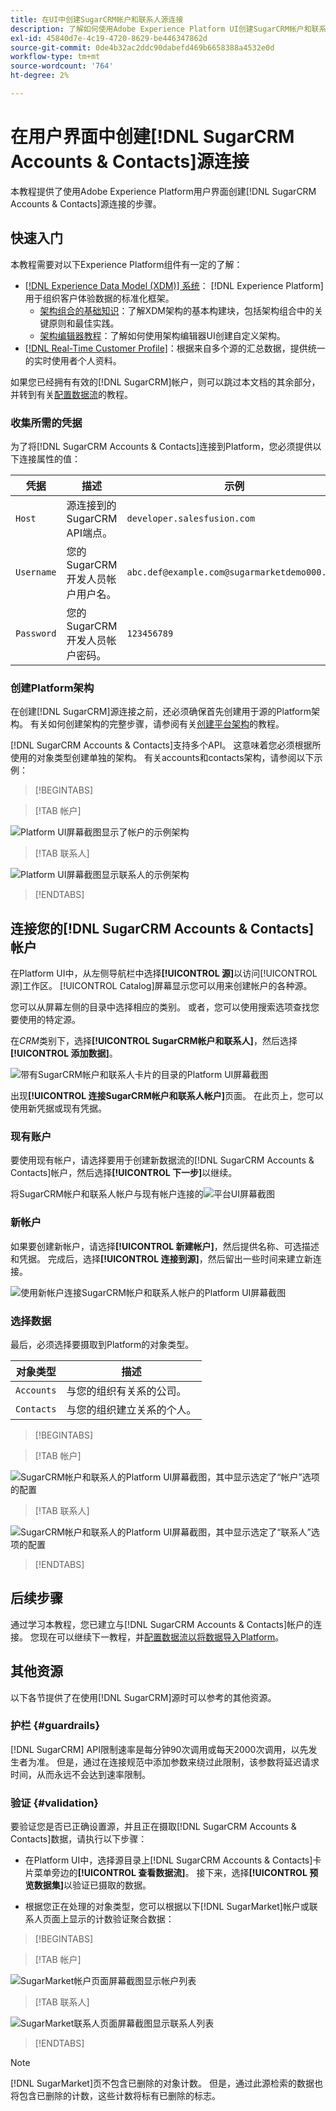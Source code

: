 ```yaml
---
title: 在UI中创建SugarCRM帐户和联系人源连接
description: 了解如何使用Adobe Experience Platform UI创建SugarCRM帐户和联系人源连接。
exl-id: 45840d7e-4c19-4720-8629-be446347862d
source-git-commit: 0de4b32ac2ddc90dabefd469b6658388a4532e0d
workflow-type: tm+mt
source-wordcount: '764'
ht-degree: 2%

---
```


# 在用户界面中创建[!DNL SugarCRM Accounts & Contacts]源连接

本教程提供了使用Adobe Experience Platform用户界面创建[!DNL SugarCRM Accounts & Contacts]源连接的步骤。

## 快速入门

本教程需要对以下Experience Platform组件有一定的了解：

* [[!DNL Experience Data Model (XDM)] 系统](../../../../../xdm/home.md)： [!DNL Experience Platform]用于组织客户体验数据的标准化框架。
   * [架构组合的基础知识](../../../../../xdm/schema/composition.md)：了解XDM架构的基本构建块，包括架构组合中的关键原则和最佳实践。
   * [架构编辑器教程](../../../../../xdm/tutorials/create-schema-ui.md)：了解如何使用架构编辑器UI创建自定义架构。
* [[!DNL Real-Time Customer Profile]](../../../../../profile/home.md)：根据来自多个源的汇总数据，提供统一的实时使用者个人资料。

如果您已经拥有有效的[!DNL SugarCRM]帐户，则可以跳过本文档的其余部分，并转到有关[配置数据流](../../dataflow/crm.md)的教程。

### 收集所需的凭据

为了将[!DNL SugarCRM Accounts & Contacts]连接到Platform，您必须提供以下连接属性的值：

| 凭据 | 描述 | 示例 |
| --- | --- | --- |
| `Host` | 源连接到的SugarCRM API端点。 | `developer.salesfusion.com` |
| `Username` | 您的SugarCRM开发人员帐户用户名。 | `abc.def@example.com@sugarmarketdemo000.com` |
| `Password` | 您的SugarCRM开发人员帐户密码。 | `123456789` |

### 创建Platform架构

在创建[!DNL SugarCRM]源连接之前，还必须确保首先创建用于源的Platform架构。 有关如何创建架构的完整步骤，请参阅有关[创建平台架构](../../../../../xdm/schema/composition.md)的教程。

[!DNL SugarCRM Accounts & Contacts]支持多个API。 这意味着您必须根据所使用的对象类型创建单独的架构。 有关accounts和contacts架构，请参阅以下示例：

>[!BEGINTABS]

>[!TAB 帐户]

![Platform UI屏幕截图显示了帐户的示例架构](../../../../images/tutorials/create/sugarcrm-accounts-contacts/sugarcrm-schema-accounts.png)

>[!TAB 联系人]

![Platform UI屏幕截图显示联系人的示例架构](../../../../images/tutorials/create/sugarcrm-accounts-contacts/sugarcrm-schema-contacts.png)

>[!ENDTABS]

## 连接您的[!DNL SugarCRM Accounts & Contacts]帐户

在Platform UI中，从左侧导航栏中选择&#x200B;**[!UICONTROL 源]**&#x200B;以访问[!UICONTROL 源]工作区。 [!UICONTROL Catalog]屏幕显示您可以用来创建帐户的各种源。

您可以从屏幕左侧的目录中选择相应的类别。 或者，您可以使用搜索选项查找您要使用的特定源。

在&#x200B;*CRM*&#x200B;类别下，选择&#x200B;**[!UICONTROL SugarCRM帐户和联系人]**，然后选择&#x200B;**[!UICONTROL 添加数据]**。

![带有SugarCRM帐户和联系人卡片的目录的Platform UI屏幕截图](../../../../images/tutorials/create/sugarcrm-accounts-contacts/catalog-sugarcrm-accounts-contacts.png)

出现&#x200B;**[!UICONTROL 连接SugarCRM帐户和联系人帐户]**&#x200B;页面。 在此页上，您可以使用新凭据或现有凭据。

### 现有账户

要使用现有帐户，请选择要用于创建新数据流的[!DNL SugarCRM Accounts & Contacts]帐户，然后选择&#x200B;**[!UICONTROL 下一步]**&#x200B;以继续。

将SugarCRM帐户和联系人帐户与现有帐户连接的![平台UI屏幕截图](../../../../images/tutorials/create/sugarcrm-accounts-contacts/existing.png)

### 新帐户

如果要创建新帐户，请选择&#x200B;**[!UICONTROL 新建帐户]**，然后提供名称、可选描述和凭据。 完成后，选择&#x200B;**[!UICONTROL 连接到源]**，然后留出一些时间来建立新连接。

![使用新帐户连接SugarCRM帐户和联系人帐户的Platform UI屏幕截图](../../../../images/tutorials/create/sugarcrm-accounts-contacts/new.png)

### 选择数据

最后，必须选择要摄取到Platform的对象类型。

| 对象类型 | 描述 |
| --- | --- |
| `Accounts` | 与您的组织有关系的公司。 |
| `Contacts` | 与您的组织建立关系的个人。 |

>[!BEGINTABS]

>[!TAB 帐户]

![SugarCRM帐户和联系人的Platform UI屏幕截图，其中显示选定了“帐户”选项的配置](../../../../images/tutorials/create/sugarcrm-accounts-contacts/configuration-accounts.png)

>[!TAB 联系人]

![SugarCRM帐户和联系人的Platform UI屏幕截图，其中显示选定了“联系人”选项的配置](../../../../images/tutorials/create/sugarcrm-accounts-contacts/configuration-contacts.png)

>[!ENDTABS]

## 后续步骤

通过学习本教程，您已建立与[!DNL SugarCRM Accounts & Contacts]帐户的连接。 您现在可以继续下一教程，并[配置数据流以将数据导入Platform](../../dataflow/crm.md)。

## 其他资源

以下各节提供了在使用[!DNL SugarCRM]源时可以参考的其他资源。

### 护栏 {#guardrails}

[!DNL SugarCRM] API限制速率是每分钟90次调用或每天2000次调用，以先发生者为准。 但是，通过在连接规范中添加参数来绕过此限制，该参数将延迟请求时间，从而永远不会达到速率限制。

### 验证 {#validation}

要验证您是否已正确设置源，并且正在摄取[!DNL SugarCRM Accounts & Contacts]数据，请执行以下步骤：

* 在Platform UI中，选择源目录上[!DNL SugarCRM Accounts & Contacts]卡片菜单旁边的&#x200B;**[!UICONTROL 查看数据流]**。 接下来，选择&#x200B;**[!UICONTROL 预览数据集]**&#x200B;以验证已摄取的数据。

* 根据您正在处理的对象类型，您可以根据以下[!DNL SugarMarket]帐户或联系人页面上显示的计数验证聚合数据：

>[!BEGINTABS]

>[!TAB 帐户]

![SugarMarket帐户页面屏幕截图显示帐户列表](../../../../images/tutorials/create/sugarcrm-accounts-contacts/sugarmarket-accounts.png)

>[!TAB 联系人]

![SugarMarket联系人页面屏幕截图显示联系人列表](../../../../images/tutorials/create/sugarcrm-accounts-contacts/sugarmarket-contacts.png)

>[!ENDTABS]

>[!NOTE]
>
>[!DNL SugarMarket]页不包含已删除的对象计数。 但是，通过此源检索的数据也将包含已删除的计数，这些计数将标有已删除的标志。
